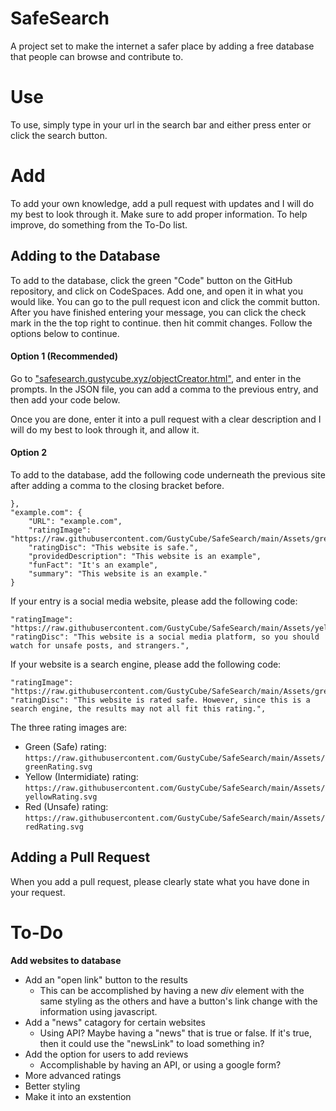 # SafeSearch
A project set to make the internet a safer place by adding a free database that people can browse and contribute to.

# Use
To use, simply type in your url in the search bar and either press enter or click the search button. 

# Add
To add your own knowledge, add a pull request with updates and I will do my best to look through it. Make sure to add proper information. To help improve, do something from the To-Do list.

## Adding to the Database
To add to the database, click the green "Code" button on the GitHub repository, and click on CodeSpaces. Add one, and open it in what you would like. You can go to the pull request icon and click the commit button. After you have finished entering your message, you can click the check mark in the the top right to continue. then hit commit changes. Follow the options below to continue. 
#### Option 1 (Recommended)
Go to ["safesearch.gustycube.xyz/objectCreator.html"](safesearch.gustycube.xyz/objectCreator.html), and enter in the prompts. In the JSON file, you can add a comma to the previous entry, and then add your code below.

Once you are done, enter it into a pull request with a clear description and I will do my best to look through it, and allow it.

#### Option 2
To add to the database, add the following code underneath the previous site after adding a comma to the closing bracket before.
```
},
"example.com": {
    "URL": "example.com",
    "ratingImage": "https://raw.githubusercontent.com/GustyCube/SafeSearch/main/Assets/greenRating.svg",
    "ratingDisc": "This website is safe.",
    "providedDescription": "This website is an example",
    "funFact": "It's an example",
    "summary": "This website is an example."
}
```

If your entry is a social media website, please add the following code: 
```
"ratingImage": "https://raw.githubusercontent.com/GustyCube/SafeSearch/main/Assets/yellowRating.svg",
"ratingDisc": "This website is a social media platform, so you should watch for unsafe posts, and strangers.",
```

If your website is a search engine, please add the following code:
```
"ratingImage": "https://raw.githubusercontent.com/GustyCube/SafeSearch/main/Assets/greenRating.svg",
"ratingDisc": "This website is rated safe. However, since this is a search engine, the results may not all fit this rating.",
```

The three rating images are: 
* Green (Safe) rating: `https://raw.githubusercontent.com/GustyCube/SafeSearch/main/Assets/greenRating.svg`
* Yellow (Intermidiate) rating: `https://raw.githubusercontent.com/GustyCube/SafeSearch/main/Assets/yellowRating.svg`
* Red (Unsafe) rating: `https://raw.githubusercontent.com/GustyCube/SafeSearch/main/Assets/redRating.svg`

## Adding a Pull Request

When you add a pull request, please clearly state what you have done in your request. 

# To-Do

 **Add websites to database**

* Add an "open link" button to the results
    * This can be accomplished by having a new _div_ element with the same styling as the others and have a button's link change with the information using javascript.
* Add a "news" catagory for certain websites
    * Using API? Maybe having a "news" that is true or false. If it's true, then it could use the "newsLink" to load something in?
* Add the option for users to add reviews
    * Accomplishable by having an API, or using a google form? 
* More advanced ratings
* Better styling
* Make it into an exstention
